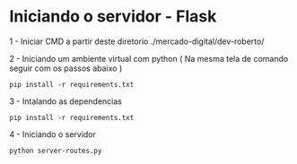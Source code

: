
# Iniciando o servidor - Flask
1 - Iniciar CMD a partir deste diretorio ./mercado-digital/dev-roberto/

2 - Iniciando um ambiente virtual com python ( Na mesma tela de comando seguir com os passos abaixo )
```
pip install -r requirements.txt
```


3 - Intalando as dependencias
```
pip install -r requirements.txt
```

4 - Iniciando o servidor
```
python server-routes.py
```
